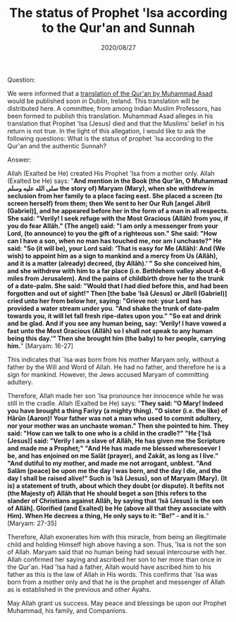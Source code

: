 ﻿---
layout: post
title: "The status of Prophet 'Isa according to the Qur'an and Sunnah"
publisher: "alsalafiyyah@icloud.com"
source: "Fatawa Al-Lajnah Ad-Da'imah no. 2190-1"
hijri: Muharram 8, 1442 AH
date: 2020/08/27
category: ["prophets"]
shaykhs: 
 - Shaykh Abdul-'Aziz ibn 'Abdullah ibn Baz
 - Shaykh Abdul-Razzaq al-Afify
 - Shaykh Abdullah ibn Ghudayyan
 - Shaykh Abdullah ibn Qa'ud
---

Question: 

We were informed that a [translation of the Qur'an by Muhammad Asad](/quran-translation-muhammad-asad-is-fatal-error/) would be published soon in Dublin, Ireland. This translation will be distributed here. A committee, from among Indian Muslim Professors, has been formed to publish this translation. Muhammad Asad alleges in his translation that Prophet 'Isa (Jesus) died and that the Muslims' belief in his return is not true. In the light of this allegation, I would like to ask the following questions: What is the status of prophet `Isa according to the Qur'an and the authentic Sunnah?

Answer:

Allah (Exalted be He) created His Prophet 'Isa from a mother only. Allah (Exalted be He) says: "**And mention in the Book (the Qur’ân, O Muhammad صلى الله عليه وسلم the story of) Maryam (Mary), when she withdrew in seclusion from her family to a place facing east. She placed a screen (to screen herself) from them; then We sent to her Our Ruh [angel Jibrîl (Gabriel)], and he appeared before her in the form of a man in all respects. She said: "Verily! I seek refuge with the Most Gracious (Allâh) from you, if you do fear Allâh." (The angel) said: "I am only a messenger from your Lord, (to announce) to you the gift of a righteous son." She said: "How can I have a son, when no man has touched me, nor am I unchaste?" He said: "So (it will be), your Lord said: ‘That is easy for Me (Allâh): And (We wish) to appoint him as a sign to mankind and a mercy from Us (Allâh), and it is a matter (already) decreed, (by Allâh).’ " So she conceived him, and she withdrew with him to a far place (i.e. Bethlehem valley about 4-6 miles from Jerusalem). And the pains of childbirth drove her to the trunk of a date-palm. She said: "Would that I had died before this, and had been forgotten and out of sight!" Then [the babe ‘Isâ (Jesus) or Jibrîl (Gabriel)] cried unto her from below her, saying: "Grieve not: your Lord has provided a water stream under you. "And shake the trunk of date-palm towards you, it will let fall fresh ripe-dates upon you." "So eat and drink and be glad. And if you see any human being, say: ‘Verily! I have vowed a fast unto the Most Gracious (Allâh) so I shall not speak to any human being this day.’" Then she brought him (the baby) to her people, carrying him.**" [Maryam: 16-27]

This indicates that `Isa was born from his mother Maryam only, without a father by the Will and Word of Allah. He had no father, and therefore he is a sign for mankind. However, the Jews accused Maryam of committing adultery.

Therefore, Allah made her son 'Isa pronounce her innocence while he was still in the cradle. Allah (Exalted be He) says: "**They said: “O Mary! Indeed you have brought a thing Fariyy (a mighty thing). "O sister (i.e. the like) of Hârûn (Aaron)! Your father was not a man who used to commit adultery, nor your mother was an unchaste woman." Then she pointed to him. They said: "How can we talk to one who is a child in the cradle?" "He [‘Isâ (Jesus)] said: "Verily I am a slave of Allâh, He has given me the Scripture and made me a Prophet;" "And He has made me blessed wheresoever I be, and has enjoined on me Salât (prayer), and Zakât, as long as I live." "And dutiful to my mother, and made me not arrogant, unblest. "And Salâm (peace) be upon me the day I was born, and the day I die, and the day I shall be raised alive!" Such is ‘Isâ (Jesus), son of Maryam (Mary). (It is) a statement of truth, about which they doubt (or dispute). It befits not (the Majesty of) Allâh that He should beget a son [this refers to the slander of Christians against Allâh, by saying that ‘Isâ (Jesus) is the son of Allâh]. Glorified (and Exalted) be He (above all that they associate with Him). When He decrees a thing, He only says to it: "Be!" - and it is.**" [Maryam: 27-35]

Therefore, Allah exonerates him with this miracle, from being an illegitimate child and holding Himself high above having a son. Thus, 'Isa is not the son of Allah. Maryam said that no human being had sexual intercourse with her. Allah confirmed her saying and ascribed her son to her more than once in the Qur'an. Had 'Isa had a father, Allah would have ascribed him to his father as this is the law of Allah in His words. This confirms that `Isa was born from a mother only and that he is the prophet and messenger of Allah as is established in the previous and other Ayahs.

May Allah grant us success. May peace and blessings be upon our Prophet Muhammad, his family, and Companions.